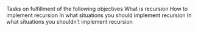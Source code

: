 Tasks on fulfillment of the following objectives
What is recursion
How to implement recursion
In what situations you should implement recursion
In what situations you shouldn’t implement recursion

